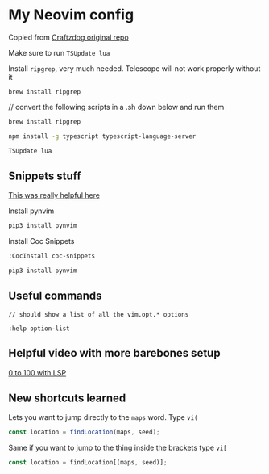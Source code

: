 # My Neovim config

Copied from [Craftzdog original repo](https://github.com/craftzdog/dotfiles-public)

Make sure to run `TSUpdate lua`

Install `ripgrep`, very much needed. Telescope will not work properly without it

`brew install ripgrep`

// convert the following scripts in a .sh down below and run them

```bash
brew install ripgrep

npm install -g typescript typescript-language-server

TSUpdate lua

```

## Snippets stuff

[This was really helpful here](https://www.chiarulli.me/Neovim/17-snippets/)

Install pynvim

```bash
pip3 install pynvim
```

Install Coc Snippets

```bash
:CocInstall coc-snippets
```

```bash
pip3 install pynvim
```

## Useful commands

```vi
// should show a list of all the vim.opt.* options

:help option-list

```

## Helpful video with more barebones setup

[0 to 100 with LSP](https://www.youtube.com/watch?v=w7i4amO_zaE)

## New shortcuts learned

Lets you want to jump directly to the `maps` word.
Type `vi(`

```typescript
const location = findLocation(maps, seed);
```

Same if you want to jump to the thing inside the brackets
type `vi[`

```typescript
const location = findLocation[(maps, seed)];
```
